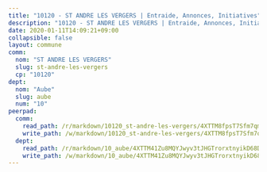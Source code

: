 ```yaml
---
title: "10120 - ST ANDRE LES VERGERS | Entraide, Annonces, Initiatives"
description: "10120 - ST ANDRE LES VERGERS | Entraide, Annonces, Initiatives"
date: 2020-01-11T14:09:21+09:00
collapsible: false
layout: commune
comm:
  nom: "ST ANDRE LES VERGERS"
  slug: st-andre-les-vergers
  cp: "10120"
dept:
  nom: "Aube"
  slug: aube
  num: "10"
peerpad:
  comm:
    read_path: /r/markdown/10120_st-andre-les-vergers/4XTTM8fpsT7Sfm7qm1KcDhw7ieyZ16vCv6k7uKVqtET4MrnCs
    write_path: /w/markdown/10120_st-andre-les-vergers/4XTTM8fpsT7Sfm7qm1KcDhw7ieyZ16vCv6k7uKVqtET4MrnCs-K3TgTsT6ijmzQY4zjHwQFr7SVhpcTPSevGFTJ2i111utvS3G1evjE35K4nA1ZeAPbyEtdPsggBQkMr3gcZXQni3HycScdMcKkyku3e6LrYPc5ggRskfoZHEpmjMcJgGb8FnbLFf1
  dept:
    read_path: /r/markdown/10_aube/4XTTM41Zu8MQYJwyv3tJHGTrorxtnyikD68DsVemyiZk3ThMz
    write_path: /w/markdown/10_aube/4XTTM41Zu8MQYJwyv3tJHGTrorxtnyikD68DsVemyiZk3ThMz-K3TgTmGUJaeXhcyrKr3gXoqmq82GkfYoTwSCbr39jXo2qoiz4eMZ1zWf94tEK8PkgCEQwZ6j878iec7q7nyW22BbTVtKr2C3mJwkjMoqhPxRA9brvyfx2cZBiMVgJntTtrf7GrDW
---
```


